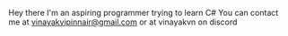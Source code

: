 Hey there
I'm an aspiring programmer trying to learn C#
You can contact me at vinayakvipinnair@gmail.com or at vinayakvn on discord

